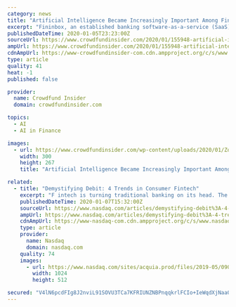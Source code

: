 ```yaml
---
category: news
title: "Artificial Intelligence Became Increasingly Important Among Fintech Firms, According to IT Company Fininbox"
excerpt: "Fininbox, an established banking software-as-a-service (SaaS) provider, has identified three main Fintech trends or developments that helped shape the financial technology industry last year. According to Fininbox, the three trends are: artificial intelligence (AI) became increasingly important among Fintech firms, a large number of traditional ..."
publishedDateTime: 2020-01-05T23:23:00Z
sourceUrl: https://www.crowdfundinsider.com/2020/01/155948-artificial-intelligence-became-increasingly-important-among-fintech-firms-according-to-it-company-feninbox/
ampUrl: https://www.crowdfundinsider.com/2020/01/155948-artificial-intelligence-became-increasingly-important-among-fintech-firms-according-to-it-company-feninbox/amp/
cdnAmpUrl: https://www-crowdfundinsider-com.cdn.ampproject.org/c/s/www.crowdfundinsider.com/2020/01/155948-artificial-intelligence-became-increasingly-important-among-fintech-firms-according-to-it-company-feninbox/amp/
type: article
quality: 41
heat: -1
published: false

provider:
  name: Crowdfund Insider
  domain: crowdfundinsider.com

topics:
  - AI
  - AI in Finance

images:
  - url: https://www.crowdfundinsider.com/wp-content/uploads/2020/01/Zoom-Warp-Speed-Blast-Artificial-Intelligence-300x267.jpeg
    width: 300
    height: 267
    title: "Artificial Intelligence Became Increasingly Important Among Fintech Firms, According to IT Company Fininbox"

related:
  - title: "Demystifying Debit: 4 Trends in Consumer Fintech"
    excerpt: "F intech is turning traditional banking on its head. The global fintech market value projects to surpass $300 billion by the end of 2022. In December, major consumer fintech company Bill.com surged a whopping 60% on the day of its IPO."
    publishedDateTime: 2020-01-07T15:32:00Z
    sourceUrl: https://www.nasdaq.com/articles/demystifying-debit%3A-4-trends-in-consumer-fintech-2020-01-07
    ampUrl: https://www.nasdaq.com/articles/demystifying-debit%3A-4-trends-in-consumer-fintech-2020-01-07?amp
    cdnAmpUrl: https://www-nasdaq-com.cdn.ampproject.org/c/s/www.nasdaq.com/articles/demystifying-debit%3A-4-trends-in-consumer-fintech-2020-01-07?amp
    type: article
    provider:
      name: Nasdaq
      domain: nasdaq.com
    quality: 74
    images:
      - url: https://www.nasdaq.com/sites/acquia.prod/files/2019-05/0902-Q19%20Total%20Markets%20photos%20and%20gif_CC8.jpg
        width: 1024
        height: 512

secured: "V4lN6pcdFIg8J2nviL91SOVU3TCa7KFRIUNZNBPnqqkrlFCIo+IeWqdXjNaa05XlJF0Ml0Oc5xwgArNYea+D0602y0DQiZEyXZfAtvdHBWiYfu6Zi+8NSX99NrTi2wF1wYEDbnc2cR70aoJZYMbcrRcGCS3eLixb25FjQ2aNT5TxHJfehADpEWX/kil6gvCcb7sMUWVJ7AN5ChO1+wd/Pr2fyZlQRPi45Es8V3qboM0VKYnAVXy82jo2IMx5RNAPemVSIoxNFONjtGEKjf2X4oux59cwBLMQ5DGZBrHWB8dXoruniPMtYlenavF3YpVPzYkxNc+wLnurTCE8RvmD1Hc6uoRd01HXJ/P4O3r0Hn38nXrA1vc6JUP9YIAZ+UmWe3jzwGRVoH99jaVdkix8HaJlb7+AgOFwsur74RmLbaptkSDahyrUPXVWXpWEFWRge9sKFY/TsfXNlFRxUoW5Nw==;G4opduJAYZaIahVi9NaMag=="
---
```


